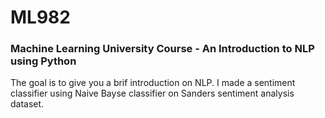 # ML982
### Machine Learning University Course - An Introduction to NLP using Python

The goal is to give you a brif introduction on NLP. I made a sentiment classifier using Naive Bayse classifier on Sanders sentiment analysis dataset.

